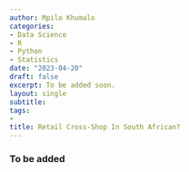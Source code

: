 ```yaml
---
author: Mpilo Khumalo
categories:
- Data Science
- R
- Python
- Statistics
date: "2023-04-20"
draft: false
excerpt: To be added soon.
layout: single
subtitle: 
tags:
- 
title: Retail Cross-Shop In South African?
---
```


### To be added




